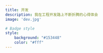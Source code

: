 ```yaml
---
title: 开发
description: 我在工程开发路上不断折腾的心得体会
image: 'dev.jpg'

# Badge style
style:
    background: "#153448"
    color: "#fff"
---
```


